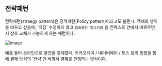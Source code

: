 ## 전략패턴

전략패턴(straegy pattern)은 정책패턴(Policy pattern)이라고도 불린다. 객체의 행위를 바꾸고 싶을때, '직접' 수정하지 않고 `캡슐화한 알고리즘` 을 컨텍스트 안에서 바꿔주면서 상호 교체가 가능하게 하는 패턴이다.

![image](https://github.com/E24I/TOGEDOG/assets/59853998/8c7cd960-26a2-491a-ade2-56d6e9c3e912)

예를 들어 온라인으로 물건을 결제할때, 카카오페이 / 네이버페이 / 토스 등의 방법을 통해 결제 방식의 '전략'만 바꿔서 결제를 진행하는 방식이다.

